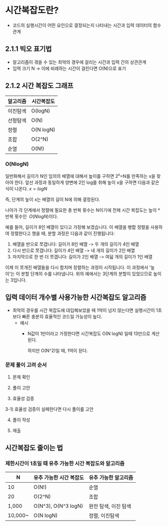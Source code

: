 # 시간복잡도란?

- 코드의 실행시간이 어떤 요인으로 결정되는지 나타내는 시간과 입력 데이터의 함수 관계

## 2.1.1 빅오 표기법

- 알고리즘이 겪을 수 있는 최악의 경우에 걸리는 시간과 입력 간의 상관관계
- 입력 크기 N → 이에 비례하는 시간이 걸린다면 O(N)으로 표기

## 2.1.2 시간 복잡도 그래프

| 알고리즘 | 시간복잡도 |
| --- | --- |
| 이진탐색 | O(logN) |
| 선형탐색 | O(N) |
| 정렬 | O(N logN) |
| 조합 | O(2^N) |
| 순열 | O(N!) |

### O(NlogN)

일반화해서 길이가 N인 임의의 배열에 대해서 높이를 구하면 $2^x$=N를 만족하는 x을 찾아야 한다. 앞선 과정과 동일하게 양변에 2인 log를 취해 높이 x을 구하면 다음과 같은 식이 나온다. $x=logN$

즉, 단계의 높이 x는 배열의 길이 N에 의해 결정된다.

나아가 각 단계에서 정렬에 필요한 총 반복 횟수는 N이기에 전체 시간 복잡도는 높이 * 반복 횟수인  $O(NlogN)$이다.

예를 들어, 길이가 8인 배열이 있다고 가정해 보겠습니다. 이 배열을 병합 정렬을 사용하여 정렬한다고 했을 때, 분할 과정은 다음과 같이 진행됩니다:

1. 배열을 반으로 쪼갭니다: 길이가 8인 배열 -> 두 개의 길이가 4인 배열
2. 다시 반으로 쪼갭니다: 길이가 4인 배열 -> 네 개의 길이가 2인 배열
3. 마지막으로 한 번 더 쪼갭니다: 길이가 2인 배열 -> 여덟 개의 길이가 1인 배열

이제 이 쪼개진 배열들을 다시 합치며 정렬하는 과정이 시작됩니다. 이 과정에서 '높이'는 이 분할 단계의 수를 나타냅니다. 위의 예에서는 3단계의 분할이 있었으므로 높이는 3입니다.


## 입력 데이터 개수별 사용가능한 시간복잡도 알고리즘

- 최악의 경우를 시간 복잡도에 대입해보았을 때 1억이 넘지 않는다면 실행시간이 1초보다 빠른 충분히 효율적인 코드일 가능성이 높다.
    - 예시
        - N값이 1만이라고 가정한다면 시간복잡도 O(N logN) 일때 13만으로 계산된다.

          하지만 O(N^2)일 때, 1억이 된다.


### 문제 풀이 고려 순서

1) 문제 확인

2) 풀이 고안

3) 효율성 검증

3-1) 효율성 검증이 실패한다면 다시 풀이를 고안

4) 풀이 작성

5) 제출

## 시간복잡도 줄이는 법

### 제한시간이 1초일 때 유추 가능한 시간 복잡도와 알고리즘

| N | 유추 가능한 시간 복잡도  | 유추 가능한 알고리즘 |
| --- | --- | --- |
| 10 | O(N!) | 순열 |
| 20 | O(2^N) | 조합 |
| 1,000 | O(N^3), O(N^3 logN) | 완전 탐색, 이진 탐색 |
| 10,000~ | O(N logN)  | 정렬, 이진탐색 |